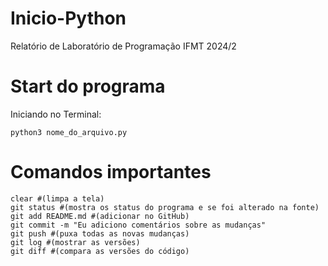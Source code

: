 # Inicio-Python
Relatório de Laboratório de Programação IFMT 2024/2

# Start do programa

Iniciando no Terminal:

```shell
python3 nome_do_arquivo.py
```

# Comandos importantes

```shell
clear #(limpa a tela)
git status #(mostra os status do programa e se foi alterado na fonte)
git add README.md #(adicionar no GitHub)
git commit -m "Eu adiciono comentários sobre as mudanças"
git push #(puxa todas as novas mudanças)
git log #(mostrar as versões)
git diff #(compara as versões do código)
```